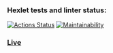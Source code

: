 ### Hexlet tests and linter status:
[![Actions Status](https://github.com/alex-popov-tech/frontend-project-lvl3/workflows/hexlet-check/badge.svg)](https://github.com/alex-popov-tech/frontend-project-lvl3/actions)
[![Maintainability](https://api.codeclimate.com/v1/badges/72c3e42fd8e2fdab7aaf/maintainability)](https://codeclimate.com/github/alex-popov-tech/frontend-project-lvl3/maintainability)
### [Live](https://frontend-project-lvl3-alex-popov-tech.vercel.app)
